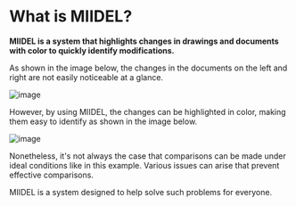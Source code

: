 # What is MIIDEL?

**MIIDEL is a system that highlights changes in drawings and documents with color to quickly identify modifications.**

As shown in the image below, the changes in the documents on the left and right are not easily noticeable at a glance.

![image](../images/1/0.png)

However, by using MIIDEL, the changes can be highlighted in color, making them easy to identify as shown in the image below.

![image](../images/1/1.png)

Nonetheless, it's not always the case that comparisons can be made under ideal conditions like in this example. Various issues can arise that prevent effective comparisons.

MIIDEL is a system designed to help solve such problems for everyone.
